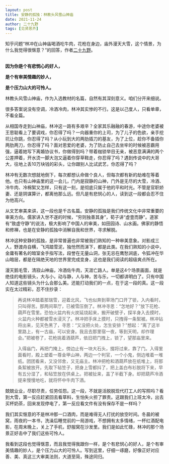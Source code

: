 ```yaml
---
layout: post
title: 安静的孤独：林教头风雪山神庙
date: 2021-11-24
author: 二十九野
tags: [见贤思齐]
---
```


 

知乎问题“林冲在山神庙喝酒吃牛肉，花枪在身边，庙外漫天大雪，这个情景，为什么我觉得很惬意？”的回答，作者[二十九野](https://www.zhihu.com/question/491865331/answer/2175760103)。

<!--- more --->

<br>**因为你是个有悲悯心的好人，**

**是个有审美情趣的妙人，**

**是个压力山大的可怜人。**

林教头风雪山神庙，作为入选教材的名篇，自然有其深刻意义。咱们分开来细说。

很多答案说没有空调，冷酒冷肉，林冲其实惨的不行。这是以己度人，只看单章，不看全篇。

从相国寺走到山神庙，林冲这一路有多艰辛？全家其乐融融的春游，中途你老婆被王思聪看上了要调戏，你忍得了吗？一向器重你的上司，为了儿子的色欲，亲手挖坑让你跳，你忍得了吗？从小玩到大的两肋插刀的基友，为了上位，趁你不备插你两肋两刀，你忍得了吗？面对恩爱的老婆，为了防止自己去坐牢的时候被恶霸用强，逼着她写下离婚协议书，你做得到吗？带着枷锁举目无亲，被恶意满满的两个公差押着，开水烫一脚大泡又逼着你穿草鞋走，你忍得了吗？遇到传说中的大哥大，往地上丢10万块钱的彩头，让你跟别人比试武艺，你忍得了吗？

林冲有无数次想就地倒下，每次都想认命做个良人，但每次都有新的劫难在等着他。也只有山神庙里的这一会儿，门内是寂静的山神，门外是无尽的大雪，冷酒、冷牛肉、冷棉絮又怎样，只有这一刻，是彻底只属于他的平和时光。不管是官职娇妻、还是阴谋算计，都离他那么远。但凡是有悲悯心的人，读到这一段都会忍不住为他高兴。

从文艺审美来讲，这一段也是千古名篇。安静的孤独是我们传统文化中非常重要的审美方向。儒家讲入世不遂的时候，“穷则独善其身”，荀子讲“虚壹而静"。道家有“致虚守静”的说法，极大影响了中国人的审美，如田园诗、山水画。佛家的静悟和修禅，也是在安静的孤独中消解自我和世界，寻求解脱。

林冲这种安静的孤独，是非常普遍也非常被我们熟知的一种审美意象。对影成三人，野渡舟自横，飞鸿踏雪泥，独怆然而涕下，都是此类。在我们熟知的小说中，金庸有著名的暗室金手指写法，段誉在无量山洞，张无忌在鹰愁涧底，令狐冲在华山暗层，都是在隔绝天地的世界里完成变身，这也是我们阅读的超级爽点所在。

漫天鹅毛雪，清寂山神庙，冷酒佐牛肉，天涯亡路人。单是这4个场景画面，就是绝佳的电影镜头，大与小，动与静，人与神，苦与乐，一切都讲明白了。只有中国人知道这些镜头为什么会那么美。还能打动我们的一点，在于这一段的真。这一段实在太过精彩，忍不住抄录：

> 再说林冲踏着那瑞雪，迎着北风，飞也似奔到草场门口开了锁，入内看时，只叫得苦。那两间草厅，已被雪压倒了。林冲寻思：“怎地好？”放下花枪、葫芦在雪里。恐怕火盆内有火炭延烧起来，搬开破壁子，探半身入去摸时，火盆内火种都被雪水浸灭了。林冲把手床上摸时，只拽得一条絮被。林冲钻将出来，见天色黑了，寻思：“又没把火处，怎生安排？”想起：“离了这半里路上，有一古庙，可以安身。我且去那里宿一夜，等到天明，却作理会。”把被卷了，花枪挑着酒葫芦，依旧把门拽上，锁了，望那庙里来。
>
> 入得庙门，再把门掩上，傍边止有一块大石头，掇将过来，靠了门。入得里面看时，殿上塑着一尊金甲山神，两边一个判官，一个小鬼，侧边堆着一堆纸。团团看来，又没邻舍，又无庙主。林冲把枪和酒葫芦放在纸堆上，将那条絮被放开。先取下毡笠子，把身上雪都抖了，把上盖白布衫脱将下来，早有五分湿了，和毡笠放在供桌上。把被扯来，盖了半截下身。却把葫芦冷酒提来慢慢地吃，就将怀中牛肉下酒。

兢兢业业，尽职尽责，任劳任怨。这一段，不就是活脱脱现代打工人的写照吗？看到大雪，第一反应赶紧回去看草料，生怕失火担了罪责。这跟我们上班太冷，出去买杯奶茶，回来发现停电了，第一反应看文件有没有保存不是一样吗？

我们其实惬意的不是林冲那一口酒肉，而是难得无人打扰的放空时间。冬晨的被窝，雨夜的一本书，洗澡后睡觉前的一局游戏，不想拥有太多情绪，一杯红酒配电影，在周末晚上，关上了手机，舒服窝在沙发里。我们是如此忙碌，林冲的那个场景正好击中了我们这些可怜人。

我看到这段也觉得惬意，而且我觉得我跟你一样，是个有悲悯心的好人，是个有审美情趣的妙人，是个压力山大的可怜人。写到这里，仔细一琢磨，好像正好对应善、美、真这三大审美法则，大道至简，殊途同归。